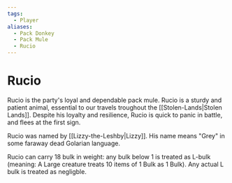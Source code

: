 ```yaml
---
tags:
  - Player
aliases:
  - Pack Donkey
  - Pack Mule
  - Rucio
---
```

# Rucio
Rucio is the party's loyal and dependable pack mule. Rucio is a sturdy and patient animal, essential to our travels troughout the [[Stolen-Lands|Stolen Lands]]. Despite his loyalty and resilience, Rucio is quick to panic in battle, and flees at the first sign. 

Rucio was named by [[Lizzy-the-Leshby|Lizzy]]. His name means "Grey" in some faraway dead Golarian language. 

Rucio can carry 18 bulk in weight: any bulk below 1 is treated as L-bulk (meaning: A Large creature treats 10 items of 1 Bulk as 1 Bulk). Any actual L bulk is treated as negligble. 